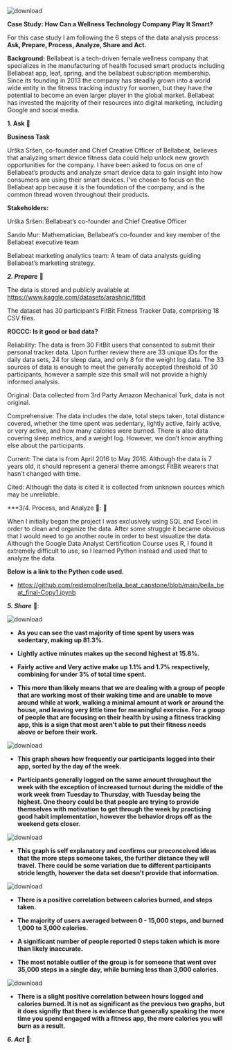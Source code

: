 ![download](https://user-images.githubusercontent.com/125325076/230917985-81e5bd8f-8b06-41f9-9a5a-f9295a125cdb.jpg)

**Case Study: How Can a Wellness Technology Company Play It Smart?**

For this case study I am following the 6 steps of the data analysis process: **Ask, Prepare, Process, Analyze, Share and Act.**


**Background:** Bellabeat is a tech-driven female wellness company that specializes in the manufacturing of health focused smart products including Bellabeat app, leaf, spring, and the bellabeat subscription membership. Since its founding in 2013 the company has steadily grown into a world wide entity in the fitness tracking industry for women, but they have the potential to become an even larger player in the global market. Bellabeat has invested the majority of their resources into digital marketing, including Google and social media. 

**1. Ask** :turtle:

**Business Task**

Urška Sršen, co-founder and Chief Creative Officer of Bellabeat, believes that analyzing smart device fitness data could help unlock new growth opportunities for the company. I have been asked to focus on one of Bellabeat’s products and analyze smart device data to gain insight into how consumers are using their smart devices. I’ve chosen to focus on the Bellabeat app because it is the foundation of the company, and is the common thread woven throughout their products. 

**Stakeholders:**

Urška Sršen: Bellabeat’s co-founder and Chief Creative Officer

Sando Mur: Mathematician, Bellabeat’s co-founder and key member of the Bellabeat executive team

Bellabeat marketing analytics team: A team of data analysts guiding Bellabeat’s marketing strategy. 

***2. Prepare*** :mage:

The data is stored and publicly available at https://www.kaggle.com/datasets/arashnic/fitbit

The dataset has 30 participant’s FitBit Fitness Tracker Data, comprising 18 CSV files.

**ROCCC: Is it good or bad data?**

Reliability: The data is from 30 FitBit users that consented to submit their personal tracker data. Upon further review there are 33 unique IDs for the daily data sets, 24 for sleep data, and only 8 for the weight log data. The 33 sources of data is enough to meet the generally accepted threshold of 30 participants, however a sample size this small will not provide a highly informed analysis. 

Original: Data collected from 3rd Party Amazon Mechanical Turk, data is not original.

Comprehensive: The data includes the date, total steps taken, total distance covered, whether the time spent was sedentary, lightly active, fairly active, or very active, and how many calories were burned. There is also data covering sleep metrics, and a weight log. However, we don’t know anything else about the participants.

Current: The data is from April 2016 to May 2016. Although the data is 7 years old, it should represent a general theme amongst FitBit wearers that hasn’t changed with time. 

Cited: Although the data is cited it is collected from unknown sources which may be unreliable.

***3/4. Process, and Analyze 🦒: :muscle:

When I initially began the project I was exclusively using SQL and Excel in order to clean and organize the data. After some struggle it became obvious that I would need to go another route in order to best visualize the data. Although the Google Data Analyst Certification Course uses R, I found it extremely difficult to use, so I learned Python instead and used that to analyze the data.

**Below is a link to the Python code used.** 

+ https://github.com/reidemolner/bella_beat_capstone/blob/main/bella_beat_final-Copy1.ipynb


***5. Share*** 📰:


![download](https://user-images.githubusercontent.com/125325076/231813661-39dac2a6-8c9c-4045-b75a-9ddbd0aba27f.png)

+ **As you can see the vast majority of time spent by users was sedentary, making up 81.3%.**

+ **Lightly active minutes makes up the second highest at 15.8%.**

+ **Fairly active and Very active make up 1.1% and 1.7% respectively, combining for under 3% of total time spent.**

+ **This more than likely means that we are dealing with a group of people that are working most of their waking time and are unable to move around while at work, walking a minimal amount at work or around the house, and leaving very little time for meaningful exercise. For a group of people that are focusing on their health by using a fitness tracking app, this is a sign that most aren't able to put their fitness needs above or before their work.**


![download](https://user-images.githubusercontent.com/125325076/231813937-ad9e1089-a217-4579-b26c-e429bcfb4ad4.png)

+ **This graph shows how frequently our participants logged into their app, sorted by the day of the week.** 

+ **Participants generally logged on the same amount throughout the week with the exception of increased turnout during the middle of the work week from Tuesday to Thursday, with Tuesday being the highest. One theory could be that people are trying to provide themselves with motivation to get through the week by practicing good habit implementation, however the behavior drops off as the weekend gets closer.**  


![download](https://user-images.githubusercontent.com/125325076/231813738-74aba1ab-ff11-41c0-811c-636092fb9c74.png)

+ **This graph is self explanatory and confirms our preconceived ideas that the more steps someone takes, the further distance they will travel. There could be some variation due to different participants stride length, however the data set doesn't provide that information.**




![download](https://user-images.githubusercontent.com/125325076/231813862-88661173-0393-4552-b756-f5f709b73f60.png)

+ **There is a positive correlation between calories burned, and steps taken.**

+ **The majority of users averaged between 0 - 15,000 steps, and burned 1,000 to 3,000 calories.**

+ **A significant number of people reported 0 steps taken which is more than likely inaccurate.**

+ **The most notable outlier of the group is for someone that went over 35,000 steps in a single day, while burning less than 3,000 calories.**



![download](https://user-images.githubusercontent.com/125325076/231813899-213c98ff-db4a-4e80-a6f9-4b93a69c1bdc.png)

+ **There is a slight positive correlation between hours logged and calories burned. It is not as significant as the previous two graphs, but it does signifiy that there is evidence that generally speaking the more time you spend engaged with a fitness app, the more calories you will burn as a result.** 

***6. Act*** 🥇:

